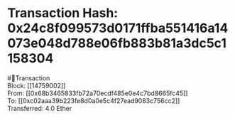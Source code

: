 
Transaction Hash: 0x24c8f099573d0171ffba551416a14073e048d788e06fb883b81a3dc5c1158304
====================================================================================
  
#💸Transaction  
Block: [[14759002]]  
From: [[0x68b3465833fb72a70ecdf485e0e4c7bd8665fc45]]  
To: [[0xc02aaa39b223fe8d0a0e5c4f27ead9083c756cc2]]  
Transferred: 4.0 Ether